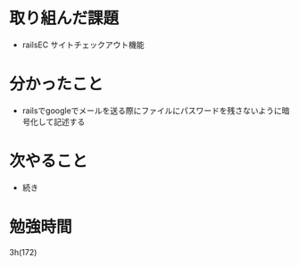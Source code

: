 # 取り組んだ課題

- railsEC サイトチェックアウト機能

# 分かったこと

- railsでgoogleでメールを送る際にファイルにパスワードを残さないように暗号化して記述する

# 次やること

- 続き

# 勉強時間
3h(172)